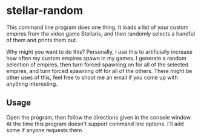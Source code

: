 # stellar-random

This command line program does one thing. It loads a list of your custom empires from the video game Stellaris, and then randomly selects a handful of them and prints them out.

Why might you want to do this? Personally, I use this to artificially increase how often my custom empires spawn in my 
games. I generate a random selection of empires, then turn forced spawning on for all of the selected empires, and turn forced spawning off for all of the others. There might be other uses of this, feel free to shoot me an email if you come up with anything interesting.

## Usage

Open the program, then follow the directions given in the console window. At the time this program doesn't support 
command line options. I'll add some if anyone requests them.
